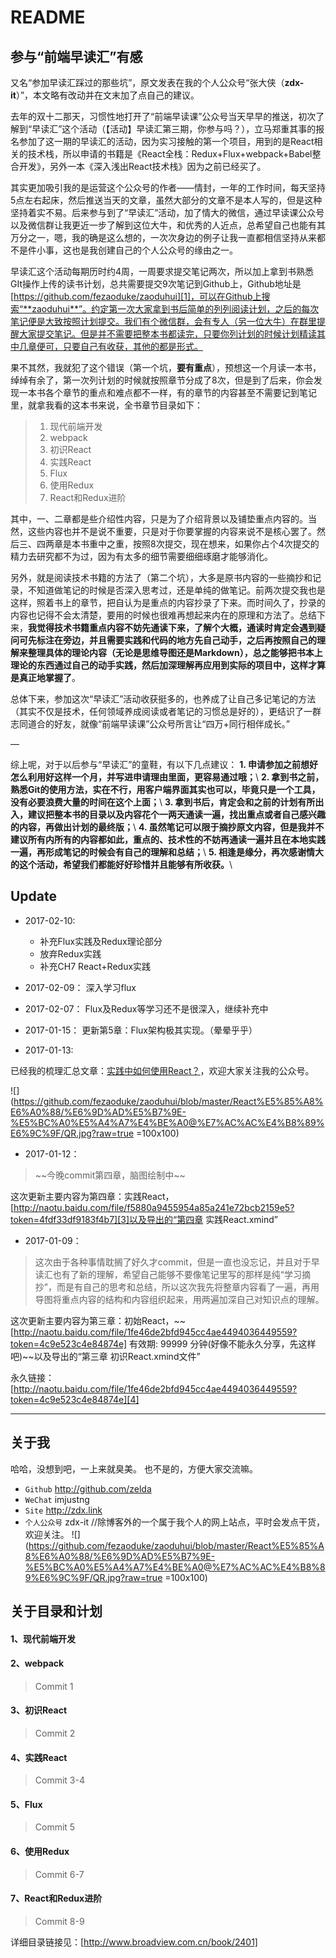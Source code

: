 # README
## 参与“前端早读汇”有感

又名“参加早读汇踩过的那些坑”，原文发表在我的个人公众号“张大侠（**zdx-it**）”，本文略有改动并在文末加了点自己的建议。

去年的双十二那天，习惯性地打开了“前端早读课”公众号当天早早的推送，初次了解到“早读汇”这个活动（【活动】早读汇第三期，你参与吗？），立马郑重其事的报名参加了这一期的早读汇的活动，因为实习接触的第一个项目，用到的是React相关的技术栈，所以申请的书籍是《React全栈：Redux+Flux+webpack+Babel整合开发》，另外一本《深入浅出React技术栈》因为之前已经买了。

其实更加吸引我的是运营这个公众号的作者——情封，一年的工作时间，每天坚持5点左右起床，然后推送当天的文章，虽然大部分的文章不是本人写的，但是这种坚持着实不易。后来参与到了“早读汇”活动，加了情大的微信，通过早读课公众号以及微信群让我更近一步了解到这位大牛，和优秀的人近点，总希望自己也能有其万分之一，嗯，我的确是这么想的，一次次身边的例子让我一直都相信坚持从来都不是件小事，这也是我创建自己的个人公众号的缘由之一。

早读汇这个活动每期历时约4周，一周要求提交笔记两次，所以加上拿到书熟悉GIt操作上传的读书计划，总共需要提交9次笔记到Github上，Github地址是[https://github.com/fezaoduke/zaoduhui][1]，可以在Github上搜索“**zaoduhui**”。约定第一次大家拿到书后简单的列列阅读计划，之后的每次笔记便是大致按照计划提交。我们有个微信群，会有专人（另一位大牛）在群里提醒大家提交笔记。但是并不需要把整本书都读完，只要你列计划的时候计划精读其中几章便可，只要自己有收获，其他的都是形式。

果不其然，我就犯了这个错误（第一个坑，**要有重点**），预想这一个月读一本书，绰绰有余了，第一次列计划的时候就按照章节分成了8次，但是到了后来，你会发现一本书各个章节的重点和难点都不一样，有的章节的内容甚至不需要记到笔记里，就拿我看的这本书来说，全书章节目录如下：

> 1. 现代前端开发
> 2. webpack
> 3. 初识React
> 4. 实践React
> 5. Flux
> 6. 使用Redux
> 7. React和Redux进阶

其中，一、二章都是些介绍性内容，只是为了介绍背景以及铺垫重点内容的。当然，这些内容也并不是说不重要，只是对于你要掌握的内容来说不是核心罢了。然后三、四两章是本书重中之重，按照8次提交，现在想来，如果你占个4次提交的精力去研究都不为过，因为有太多的细节需要细细琢磨才能够消化。

另外，就是阅读技术书籍的方法了（第二个坑），大多是原书内容的一些摘抄和记录，不知道做笔记的时候是否深入思考过，还是单纯的做笔记。前两次提交我也是这样，照着书上的章节，把自认为是重点的内容抄录了下来。而时间久了，抄录的内容也记得不会太清楚，要用的时候也很难再想起来内在的原理和方法了。总结下来，**我觉得技术书籍重点内容不妨先通读下来，了解个大概，通读时肯定会遇到疑问可先标注在旁边，并且需要实践和代码的地方先自己动手，之后再按照自己的理解来整理具体的理论内容（无论是思维导图还是Markdown），总之能够把书本上理论的东西通过自己的动手实践，然后加深理解再应用到实际的项目中，这样才算是真正地掌握了**。

总体下来，参加这次“早读汇”活动收获挺多的，也养成了让自己多记笔记的方法（其实不仅是技术，任何领域养成阅读或者笔记的习惯总是好的），更结识了一群志同道合的好友，就像“前端早读课”公众号所言让“四万+同行相伴成长。”

—

综上呢，对于以后参与“早读汇”的童鞋，有以下几点建议：
**1. 申请参加之前想好怎么利用好这样一个月，并写进申请理由里面，更容易通过哦；**\\
**2. 拿到书之前，熟悉Git的使用方法，实在不行，用客户端界面其实也可以，毕竟只是一个工具，没有必要浪费大量的时间在这个上面；**\\
**3. 拿到书后，肯定会和之前的计划有所出入，建议把整本书的目录以及内容花个一两天通读一遍，找出重点或者自己感兴趣的内容，再做出计划的最终版；**\\
**4. 虽然笔记可以限于摘抄原文内容，但是我并不建议所有内所有的内容都如此，重点的、技术性的不妨再通读一遍并且在本地实践一遍，再形成笔记的时候会有自己的理解和总结；**\\
**5. 相逢是缘分，再次感谢情大的这个活动，希望我们都能好好珍惜并且能够有所收获。**\\

## Update

- 2017-02-10:
	- 补充Flux实践及Redux理论部分
	- 放弃Redux实践
	- 补充CH7 React+Redux实践

- 2017-02-09：
深入学习flux

- 2017-02-07：
Flux及Redux等学习还不是很深入，继续补充中

- 2017-01-15：
更新第5章：Flux架构极其实现。（晕晕乎乎）

- 2017-01-13:

已经我的梳理汇总文章：[实践中如何使用React？][2]，欢迎大家关注我的公众号。

![](https://github.com/fezaoduke/zaoduhui/blob/master/React%E5%85%A8%E6%A0%88/%E6%9D%AD%E5%B7%9E-%E5%BC%A0%E5%A4%A7%E4%BE%A0@%E7%AC%AC%E4%B8%89%E6%9C%9F/QR.jpg?raw=true =100x100)

- 2017-01-12：

> \~\~今晚commit第四章，脑图绘制中\~\~

这次更新主要内容为第四章：实践React，[http://naotu.baidu.com/file/f5880a9455954a85a241e72bcb2159e5?token=4fdf33df9183f4b7][3]以及导出的“第四章 实践React.xmind”

- 2017-01-09：

> 这次由于各种事情耽搁了好久才commit，但是一直也没忘记，并且对于早读汇也有了新的理解，希望自己能够不要像笔记里写的那样是纯“学习摘抄”，而是有自己的思考和总结，所以这次我先将整章内容看了一遍，再用导图将重点内容的结构和内容组织起来，用两遍加深自己对知识点的理解。

这次更新主要内容为第三章：初始React，\~\~[http://naotu.baidu.com/file/1fe46de2bfd945cc4ae4494036449559?token=4c9e523c4e84874e] 有效期: 99999 分钟(好像不能永久分享，先这样吧)\~\~以及导出的“第三章 初识React.xmind文件”

永久链接：[http://naotu.baidu.com/file/1fe46de2bfd945cc4ae4494036449559?token=4c9e523c4e84874e][4]

---- 
## 关于我
哈哈，没想到吧，一上来就臭美。
也不是的，方便大家交流嘛。
- `Github` http://github.com/zelda
- `WeChat` imjustng
- `Site` http://zdx.link
- `个人公众号` zdx-it //除博客外的一个属于我个人的网上站点，平时会发点干货，欢迎关注。
![](https://github.com/fezaoduke/zaoduhui/blob/master/React%E5%85%A8%E6%A0%88/%E6%9D%AD%E5%B7%9E-%E5%BC%A0%E5%A4%A7%E4%BE%A0@%E7%AC%AC%E4%B8%89%E6%9C%9F/QR.jpg?raw=true =100x100)

## 关于目录和计划
#### 1、现代前端开发
#### 2、webpack
> Commit 1

#### 3、初识React
> Commit 2

#### 4、实践React
> Commit 3-4

#### 5、Flux
> Commit 5

#### 6、使用Redux
> Commit 6-7

#### 7、React和Redux进阶
> Commit 8-9

详细目录链接见：[http://www.broadview.com.cn/book/2401]

[1]:	https://github.com/fezaoduke/zaoduhui
[2]:	http://mp.weixin.qq.com/s?__biz=MzI0MzAwOTAyNA==&mid=2652136291&idx=1&sn=b50689695418c8be9a2d862d5f5914a2&chksm=f293500cc5e4d91aee63bad05a33601c4a7f9c31a08a1131fb7f5f39634b09c81ef457b2c050&mpshare=1&scene=23&srcid=0113QcP6H6XjeseI7VQI1Qq9#rd
[3]:	http://naotu.baidu.com/file/f5880a9455954a85a241e72bcb2159e5?token=4fdf33df9183f4b7
[4]:	http://naotu.baidu.com/file/1fe46de2bfd945cc4ae4494036449559?token=4c9e523c4e84874e